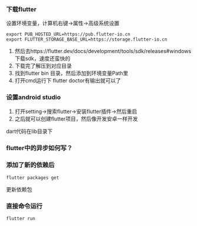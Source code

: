 ### 下载flutter

设置环境变量，计算机右键->属性->高级系统设置
```
export PUB_HOSTED_URL=https://pub.flutter-io.cn
export FLUTTER_STORAGE_BASE_URL=https://storage.flutter-io.cn
```

1. 然后去https://flutter.dev/docs/development/tools/sdk/releases#windows下载sdk，速度还蛮快的
1. 下载完了解压到对应目录
1. 找到flutter bin 目录，然后添加到环境变量Path里
1. 打开cmd运行下 flutter doctor有输出就可以了


### 设置android studio

1. 打开setting->搜索flutter->安装flutter插件->然后重启
1. 之后就可以创建flutter项目，然后像开发安卓一样开发

dart代码在lib目录下


### flutter中的异步如何写？


### 添加了新的依赖后
```
flutter packages get
```
更新依赖包

### 直接命令运行
```
flutter run
```




